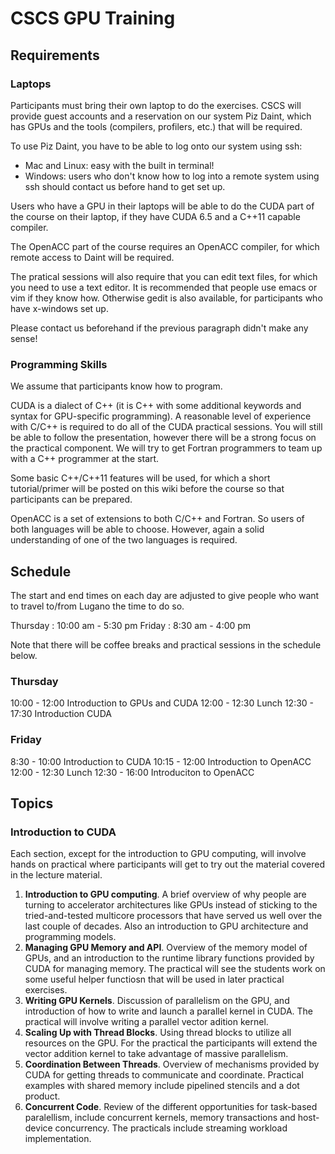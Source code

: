 # CSCS GPU Training

## Requirements

### Laptops
Participants must bring their own laptop to do the exercises. CSCS will provide guest accounts and a reservation on our system Piz Daint, which has GPUs and the tools (compilers, profilers, etc.) that will be required.

To use Piz Daint, you have to be able to log onto our system using ssh:
* Mac and Linux: easy with the built in terminal!
* Windows: users who don't know how to log into a remote system using ssh should contact us before hand to get set up.

Users who have a GPU in their laptops will be able to do the CUDA part of the course on their laptop, if they have CUDA 6.5 and a C++11 capable compiler.

The OpenACC part of the course requires an OpenACC compiler, for which remote access to Daint will be required.

The pratical sessions will also require that you can edit text files, for which you need to use a text editor. It is recommended that people use emacs or vim if they know how. Otherwise gedit is also available, for participants who have x-windows set up.

Please contact us beforehand if the previous paragraph didn't make any sense!

### Programming Skills
We assume that participants know how to program.

CUDA is a dialect of C++ (it is C++ with some additional keywords and syntax for GPU-specific programming). A reasonable level of experience with C/C++ is required to do all of the CUDA practical sessions. You will still be able to follow the presentation, however there will be a strong focus on the practical component. We will try to get Fortran programmers to team up with a C++ programmer at the start.

Some basic C++/C++11 features will be used, for which a short tutorial/primer will be posted on this wiki before the course so that participants can be prepared.

OpenACC is a set of extensions to both C/C++ and Fortran. So users of both languages will be able to choose. However, again a solid understanding of one of the two languages is required.

## Schedule

The start and end times on each day are adjusted to give people who want to travel to/from Lugano the time to do so.

Thursday : 10:00 am - 5:30 pm
Friday   :  8:30 am - 4:00 pm

Note that there will be coffee breaks and practical sessions in the schedule below.

### Thursday

10:00 - 12:00  Introduction to GPUs and CUDA
12:00 - 12:30  Lunch
12:30 - 17:30  Introduction CUDA

### Friday

 8:30 - 10:00  Introduction to CUDA
10:15 - 12:00  Introduction to OpenACC
12:00 - 12:30  Lunch
12:30 - 16:00  Introduciton to OpenACC

## Topics

### Introduction to CUDA

Each section, except for the introduction to GPU computing, will involve hands on practical where participants will get to try out the material covered in the lecture material.

1. __Introduction to GPU computing__. A brief overview of why people are turning to accelerator architectures like GPUs instead of sticking to the tried-and-tested multicore processors that have served us well over the last couple of decades. Also an introduction to GPU architecture and programming models.
2. __Managing GPU Memory and API__. Overview of the memory model of GPUs, and an introduction to the runtime library functions provided by CUDA for managing memory. The practical will see the students work on some useful helper functiosn that will be used in later practical exercises.
3. __Writing GPU Kernels__. Discussion of parallelism on the GPU, and introduction of how to write and launch a parallel kernel in CUDA. The practical will involve writing a parallel vector adition kernel.
4. __Scaling Up with Thread Blocks__. Using thread blocks to utilize all resources on the GPU. For the practical the participants will extend the vector addition kernel to take advantage of massive parallelism.
5. __Coordination Between Threads__. Overview of mechanisms provided by CUDA for getting threads to communicate and coordinate. Practical examples with shared memory include pipelined stencils and a dot product.
6. __Concurrent Code__. Review of the different opportunities for task-based paralellism, include concurrent kernels, memory transactions and host-device concurrency. The practicals include streaming workload implementation.
